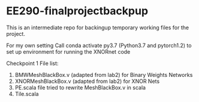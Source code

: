 # EE290-finalprojectbackpup
This is an intermediate repo for backingup temporary working files for the project.

For my own setting Call
conda activate py3.7 
(Python3.7 and pytorch1.2)
to set up environment for running the XNORnet code



Checkpoint 1 File list:
1. BMWMeshBlackBox.v (adapted from lab2) for Binary Weights Networks
2. XNORMeshBlackBox.v (adapted from lab2) for XNOR Nets
2. PE.scala file tried to rewrite  MeshBlackBox.v in scala
3. Tile.scala

 
